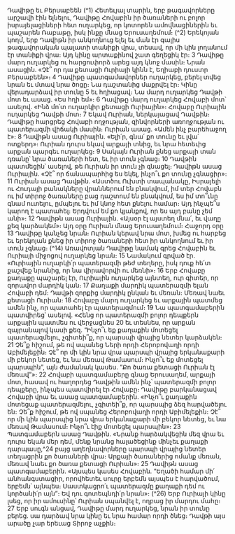
Դավիթը եւ Բերսաբեեն
(^1) Հետեւյալ տարին, երբ թագավորները արշավի էին ելնելու, Դավիթը Հովաբին իր ծառաների ու բոլոր
իսրայելացիների հետ ուղարկեց, որ կոտորեն ամովնացիներին եւ պաշարեն Ռաբաթը, իսկ ինքը մնաց Երուսաղեմում։
(^2) Երեկոյան կողմ, երբ Դավիթն իր անկողնուց ելել եւ ման էր գալիս թագավորական պալատի տանիքի վրա, տեսավ,
որ մի կին լողանում էր տանիքի վրա։ Այդ կինը արտաքինով շատ գեղեցիկ էր։ 3 Դավիթը մարդ ուղարկեց ու հարցուփորձ
արեց այդ կնոջ մասին։ Նրան ասացին. «Չէ՞ որ դա քետացի Ուրիայի կինն է, Եղիաբի դուստր Բերսաբեեն»։ 4 Դավիթը
պատգամավորներ ուղարկեց, բերել տվեց նրան եւ մտավ նրա ծոցը։ Նա դաշտանից մաքրվել էր։ Կինը վերադարձավ իր
տունը 5 եւ հղիացավ։ Նա մարդ ուղարկեց Դավթի մոտ եւ ասաց. «Ես հղի եմ»։ 6 Դավիթը մարդ ուղարկեց Հովաբի մոտ՝
ասելով. «Ինձ մո՛տ ուղարկիր քետացի Ուրիային»։ Հովաբը Ուրիային ուղարկեց Դավթի մոտ։ 7 Եկավ Ուրիան,
ներկայացավ Դավթին։ Դավիթը հարցրեց Հովաբի ողջության, զինվորների առողջության ու պատերազմի վիճակի
մասին։ Ուրիան ասաց. «Ամեն ինչ բարեհաջող է»։ 8 Դավիթն ասաց Ուրիային. «Ելի՛ր, գնա՛ քո տունը եւ լվա՛ ոտքերդ»։
Ուրիան դուրս եկավ արքայի տնից, եւ նրա հետեւից արքան պարգեւ ուղարկեց։ 9 Սակայն Ուրիան քնեց արքայի տան
դռանը՝ նրա ծառաների հետ, եւ իր տուն չգնաց։ 10 Դավթին պատմեցին՝ ասելով, թե Ուրիան իր տուն չի գնացել։ Դավիթն
ասաց Ուրիային. «Չէ՞ որ ճանապարհից ես եկել, ինչո՞ւ քո տունը չգնացիր»։ 11 Ուրիան ասաց Դավթին. «Աստծու Ուխտի
տապանակը, Իսրայելի ու Հուդայի բանակները վրաններում են բնակվում, իմ տեր Հովաբն ու իմ տիրոջ ծառաները բաց
դաշտում են բնակվում, ես իմ տո՞ւնը գնամ ուտելու, ըմպելու եւ իմ կնոջ հետ քնելու համար։ Այդ ինչպե՞ս կարող է
պատահել։ Երդվում եմ քո կյանքով, որ ես այդ բանը չեմ անի»։ 12 Դավիթն ասաց Ուրիային. «Այսօր էլ այստեղ մնա՛, եւ
վաղը քեզ կարձակեմ»։ Այդ օրը Ուրիան մնաց Երուսաղեմում։ Հաջորդ օրը 13 Դավիթը կանչեց նրան։ Ուրիան կերավ
նրա մոտ, խմեց ու հարբեց եւ երեկոյան քնեց իր տիրոջ ծառաների հետ իր անկողնում եւ իր տուն չգնաց։
(^14) Առավոտյան Դավիթը նամակ գրեց Հովաբին եւ Ուրիայի միջոցով ուղարկեց նրան։ 15 Նամակում գրված էր.
«Ուրիային ուղարկի՛ր պատերազմի թեժ տեղերը, իսկ դուք հե՛տ քաշվեք նրանից, որ նա վիրավորվի ու մեռնի»։ 16 Երբ
Հովաբը քաղաքը պաշարել էր, Ուրիային ուղարկեց այնտեղ, ուր գիտեր, որ զորավոր մարդիկ կան։ 17 Քաղաքի մարդիկ
պատերազմի ելան Հովաբի դեմ։ Դավթի զորքից մարդիկ ընկան եւ մեռան։ Մեռավ նաեւ քետացի Ուրիան։ 18 Հովաբը
մարդ ուղարկեց եւ արքային պատմեց ամեն ինչ, որ պատահել էր պատերազմում։ 19 Նա պատգամաբերին պատվիրեց՝
ասելով. «Հենց որ պատերազմի բոլոր դեպքերն արքային պատմես ու վերջացնես 20 եւ տեսնես, որ արքան զայրանալով
կասի քեզ. “Ինչո՞ւ եք քաղաքին մոտեցել պատերազմելու, չգիտեի՞ք, որ պարսպի վրայից նետեր կարձակեն։ 21 Չե՞ք
հիշում, թե ով սպանեց Ների որդի Հերոբովաղի որդի Աբիմելեքին։ Չէ՞ որ մի կին նրա վրա պարսպի վրայից երկանաքարի
մի բեկոր նետեց, եւ նա մեռավ Թամասում։ Ինչո՞ւ եք մոտեցել պարսպին”, այն ժամանակ կասես. “Քո ծառա քետացի
Ուրիան էլ մեռավ”»։ 22 Հովաբի պատգամաբերը գնաց Երուսաղեմ, արքայի մոտ, հասավ ու հաղորդեց Դավթին ամեն
ինչ՝ պատերազմի բոլոր դեպքերը, ինչպես պատվիրել էր Հովաբը։ Դավիթը բարկանացավ Հովաբի վրա եւ ասաց
պատգամաբերին. «Ինչո՞ւ քաղաքին մոտեցաք պատերազմելու, չգիտեի՞ք, որ պարսպից ձեզ հարվածելու են։ Չե՞ք
հիշում, թե ով սպանեց Հերոբովաղի որդի Աբիմելեքին։ Չէ՞ որ մի կին պարսպից նրա վրա երկանաքարի մի բեկոր նետեց,
եւ նա մեռավ Թամասում։ Ինչո՞ւ էիք մոտեցել պարսպին»։ 23 Պատգամաբերն ասաց Դավթին. «Նրանք հարձակվեցին
մեզ վրա եւ դուրս եկան մեր դեմ, մենք նրանց հալածեցինք մինչեւ քաղաքի դարպասը,^24 բայց աղեղնավորները պարսպի
վրայից նետեր տեղացրին քո ծառաների վրա։ Արքայի ծառաներից ոմանք մեռան, մեռավ նաեւ քո ծառա քետացի
Ուրիան»։ 25 Դավիթն ասաց պատգամաբերին. «Այսպես կասես Հովաբին. “Եղածի համար մի՛ անհանգստացիր,
որովհետեւ սուրը երբեմն այսպես է հարվածում, երբեմն՝ այնպես։ Սաստկացրո՛ւ պատերազմը քաղաքի դեմ ու
կործանի՛ր այն”։ Եվ դու գոտեպնդի՛ր նրան»։
(^26) Երբ Ուրիայի կինը լսեց, որ իր ամուսինը՝ Ուրիան սպանվել է, ողբաց իր մարդու մահը։ 27 Երբ սուգն անցավ,
Դավիթը մարդ ուղարկեց, նրան իր տունը բերեց. սա դարձավ նրա կինը եւ նրա համար որդի ծնեց։ Դավթի այս արածը
չար երեւաց Տիրոջ աչքին։
